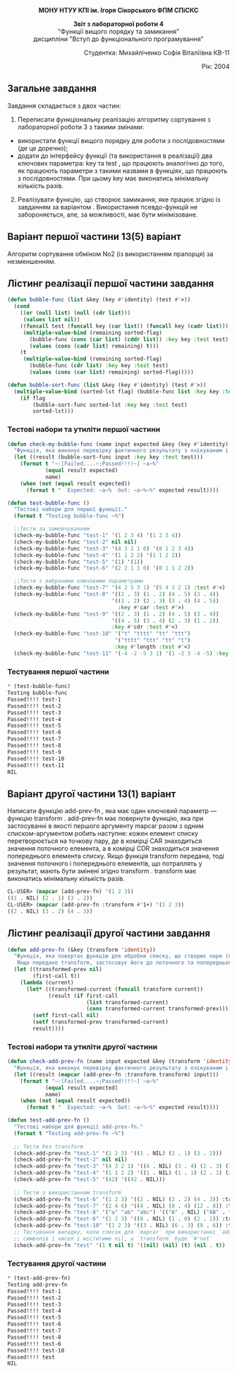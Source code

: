 <p align="center"><b>МОНУ НТУУ КПІ ім. Ігоря Сікорського ФПМ СПіСКС</b></p>
<p align="center">
<b>Звіт з лабораторної роботи 4</b><br/>
"Функції вищого порядку та замикання"<br/>
дисципліни "Вступ до функціонального програмування"
</p>
<p align="right">Студентка: Михайліченко Софія Віталіївна КВ-11<p>
<p align="right">Рік: 2004<p>

## Загальне завдання
Завдання складається з двох частин:
1. Переписати функціональну реалізацію алгоритму сортування з лабораторної
роботи 3 з такими змінами:
 - використати функції вищого порядку для роботи з послідовностями (де це
доречно);
 - додати до інтерфейсу функції (та використання в реалізації) два ключових
параметра: key та test , що працюють аналогічно до того, як працюють
параметри з такими назвами в функціях, що працюють з послідовностями. При
цьому key має виконатись мінімальну кількість разів.
2. Реалізувати функцію, що створює замикання, яке працює згідно із завданням за варіантом . Використання псевдо-функцій не забороняється, але, за можливості, має бути мінімізоване.
## Варіант першої частини 13(5) варіант
Алгоритм сортування обміном No2 (із використанням прапорця) за незменшенням.
## Лістинг реалізації першої частини завдання
```lisp
(defun bubble-func (list &key (key #'identity) (test #'>))                      ; Функція виконує один прохід бульбашкового сортування з прапором
  (cond
    ((or (null list) (null (cdr list)))                                         ; Якщо список порожній або має один елемент, повертаємо його
     (values list nil))                                                         ; Повертаємо список і прапор nil, оскільки змін не було 
    ((funcall test (funcall key (car list)) (funcall key (cadr list)))          ; Якщо перший елемент більше другого
     (multiple-value-bind (remaining sorted-flag)                               ; Виконуємо рекурсивний виклик з оновленим списком
       (bubble-func (cons (car list) (cddr list)) :key key :test test)          ; Створюємо новий список з першим елементом у кінці
       (values (cons (cadr list) remaining) t)))                                                                                                                                                                                                                         ; Повертаємо оновлений список і прапор t, щоб позначити зміну
    (t                                                                          ; Інакше (якщо перший елемент менше або дорівнює другому)
     (multiple-value-bind (remaining sorted-flag) 
       (bubble-func (cdr list) :key key :test test)                             ; Рекурсивно опрацьовуємо решту списку
       (values (cons (car list) remaining) sorted-flag)))))                     ; Повертаємо список з початковим елементом і прапором

(defun bubble-sort-func (list &key (key #'identity) (test #'>))                 ; Основна функція бульбашкового сортування
  (multiple-value-bind (sorted-lst flag) (bubble-func list :key key :test test) ; Виконуємо прохід функції bubble-func
    (if flag                                                                    ; Якщо прапор true (тобто були зміни)
        (bubble-sort-func sorted-lst :key key :test test)                       ; Рекурсивно викликаємо bubble-sort-func для наступного проходу
        sorted-lst))) 
```
### Тестові набори та утиліти першої частини
```lisp
(defun check-my-bubble-func (name input expected &key (key #'identity) (test #'>))
  "Функція, яка виконує перевірку фактичного результату з очікуваним і виводить повідомлення про те, чи пройшла перевірка."
  (let ((result (bubble-sort-func input :key key :test test)))
    (format t "~:[Failed....~;Passed!!!!~] ~a~%"
            (equal result expected)
            name)
    (when (not (equal result expected))
      (format t "  Expected: ~a~%  Got: ~a~%~%" expected result))))

(defun test-bubble-func ()
  "Тестові набори для першої функції."
  (format t "Testing bubble-func ~%")

  ;;Тести за замовчуванням
  (check-my-bubble-func "test-1" '(1 2 3 4) '(1 2 3 4))       
  (check-my-bubble-func "test-2" nil nil)                           
  (check-my-bubble-func "test-3" '(4 3 2 1 0) '(0 1 2 3 4))
  (check-my-bubble-func "test-4" '(1 1 2 2) '(1 1 2 2))
  (check-my-bubble-func "test-5" '(1) '(1))
  (check-my-bubble-func "test-6" '(2 2 1 1 0) '(0 1 1 2 2))

  ;;Тести з вибраними ключовими параметрами
  (check-my-bubble-func "test-7" '(4 2 5 3 1) '(5 4 3 2 1) :test #'<)
  (check-my-bubble-func "test-8" '((2 . 3) (1 . 2) (4 . 5) (3 . 4)) 
                                 '((1 . 2) (2 . 3) (3 . 4) (4 . 5)) 
                                   :key #'car :test #'>)  
  (check-my-bubble-func "test-9" '((2 . 3) (1 . 2) (4 . 5) (3 . 4)) 
                                 '((4 . 5) (3 . 4) (2 . 3) (1 . 2)) 
                                 :key #'cdr :test #'<)
  (check-my-bubble-func "test-10" '("t" "tttt" "tt" "ttt")
                                  '("tttt" "ttt" "tt" "t")
                                  :key #'length :test #'<)
  (check-my-bubble-func "test-11" '(-4 -2 -5 3 1) '(1 -2 3 -4 -5) :key #'abs :test #'>))
```
### Тестування першої частини
```lisp
* (test-bubble-func) 
Testing bubble-func 
Passed!!!! test-1
Passed!!!! test-2
Passed!!!! test-3
Passed!!!! test-4
Passed!!!! test-5
Passed!!!! test-6
Passed!!!! test-7
Passed!!!! test-8
Passed!!!! test-9
Passed!!!! test-10
Passed!!!! test-11
NIL
```
## Варіант другої частини 13(1) варіант
Написати функцію add-prev-fn , яка має один ключовий параметр — функцію
transform . add-prev-fn має повернути функцію, яка при застосуванні в якості першого аргументу mapcar разом з одним списком-аргументом робить наступне: кожен елемент списку перетворюється на точкову пару, де в комірці CAR знаходиться значення поточного елемента, а в комірці CDR знаходиться значення попереднього елемента списку. Якщо функція transform передана, тоді значення поточного і попереднього елементів, що потраплять у результат, мають бути змінені згідно transform . transform має виконатись мінімальну кількість разів.
```lisp
CL-USER> (mapcar (add-prev-fn) '(1 2 3))
((1 . NIL) (2 . 1) (3 . 2))
CL-USER> (mapcar (add-prev-fn :transform #'1+) '(1 2 3))
((2 . NIL) (3 . 2) (4 . 3))
```
## Лістинг реалізації другої частини завдання 
```lisp
(defun add-prev-fn (&key (transform 'identity))
  "Функція, яка повертає функцію для обробки списку, що створює пари (поточний елемент . попередній елемент).
   Якщо передано transform, застосовує його до поточного та попереднього елементів."
  (let ((transformed-prev nil)               
        (first-call t))                       
    (lambda (current)
      (let* ((transformed-current (funcall transform current))  
             (result (if first-call                             
                         (list transformed-current)             
                         (cons transformed-current transformed-prev)))) 
        (setf first-call nil)                  
        (setf transformed-prev transformed-current)            
        result))))

```
### Тестові набори та утиліти другої частини
```lisp
(defun check-add-prev-fn (name input expected &key (transform 'identity))
  "Функція, яка виконує перевірку фактичного результату з очікуваним і виводить повідомлення про те, чи пройшла перевірка."
  (let ((result (mapcar (add-prev-fn :transform transform) input)))
    (format t "~:[Failed....~;Passed!!!!~] ~a~%"
            (equal result expected)
            name)
    (when (not (equal result expected))
      (format t "  Expected: ~a~%  Got: ~a~%~%" expected result))))

(defun test-add-prev-fn ()
  "Тестові набори для функції add-prev-fn."
  (format t "Testing add-prev-fn ~%")
  
  ;; Тести без transform
  (check-add-prev-fn "test-1" '(1 2 3) '((1 . NIL) (2 . 1) (3 . 2)))
  (check-add-prev-fn "test-2" nil nil)
  (check-add-prev-fn "test-3" '(4 3 2 1) '((4 . NIL) (3 . 4) (2 . 3) (1 . 2)))
  (check-add-prev-fn "test-4" '(1 1 2 2) '((1 . NIL) (1 . 1) (2 . 1) (2 . 2)))
  (check-add-prev-fn "test-5" '(42) '((42 . NIL)))
  
  ;; Тести з використанням transform
  (check-add-prev-fn "test-6" '(1 2 3) '((2 . NIL) (3 . 2) (4 . 3)) :transform #'1+)
  (check-add-prev-fn "test-7" '(2 4 6) '((4 . NIL) (8 . 4) (12 . 8)) :transform (lambda (x) (* 2 x)))
  (check-add-prev-fn "test-8" '("a" "ab" "abc") '(("A" . NIL) ("AB" . "A") ("ABC" . "AB")) :transform #'string-upcase)
  (check-add-prev-fn "test-6" '(1 2 3) '((0 . NIL) (1 . 0) (2 . 1)) :transform #'1-)
  (check-add-prev-fn "test-10" '(1 2 3) '((3 . NIL) (6 . 3) (9 . 6)) :transform (lambda (x) (* 3 x)))
  ;; Тестування випадку, коли список для `mapcar` при використанні `add-prev-fn` складатиметься з
  ;; символів і чисел і міститиме nil, а `transform` буде `#'not`
  (check-add-prev-fn "test" '(1 t nil t) '((nil) (nil) (t) (nil . t)) :transform #'not)) 

```
### Тестування другої частини
```lisp
* (test-add-prev-fn) 
Testing add-prev-fn 
Passed!!!! test-1
Passed!!!! test-2
Passed!!!! test-3
Passed!!!! test-4
Passed!!!! test-5
Passed!!!! test-6
Passed!!!! test-7
Passed!!!! test-8
Passed!!!! test-6
Passed!!!! test-10
Passed!!!! test
NIL
```